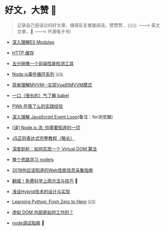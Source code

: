 # 好文，大赞 :100:

> 记录自己阅读过的好文章，值得反复推敲阅读。赞赞赞... (:us: ---> 英文文章，:book: ---> 开源电子书)

- [深入理解ES Modules](https://www.zcfy.cc/article/es-modules-a-cartoon-deep-dive-mozilla-hacks-the-web-developer-blog)

- [HTTP 缓存](https://blog.ymfe.org/HTTP-Cache/)
- [五分钟撸一个前端性能检测工具](https://juejin.im/post/5b7a50c0e51d4538af60d995)
- [Node.js事件循环系列](https://jsblog.insiderattack.net/event-loop-and-the-big-picture-nodejs-event-loop-part-1-1cb67a182810) :us:
- [简单理解MVVM--实现Vue的MVVM模式](https://zhuanlan.zhihu.com/p/38296857)
- [一口（很长的）气了解 babel](https://zhuanlan.zhihu.com/p/43249121)
- [PWA 在饿了么的实践经验](https://zhuanlan.zhihu.com/p/25800461)
- [深入理解 JavaScript Event Loop](https://zhuanlan.zhihu.com/p/34229323)(备注：for浏览器)

- [[译] Node.js 流: 你需要知道的一切](https://juejin.im/post/5940a9c3128fe1006a0ab176)
- [JS正则表达式完整教程（略长）](https://juejin.im/post/5965943ff265da6c30653879)
- [深度剖析：如何实现一个 Virtual DOM 算法](https://github.com/livoras/blog/issues/13)
- [换个思路学习 nodejs](https://github.com/wangfupeng1988/node-tutorial)
- [2018你应该知道的Web性能信息采集指南](https://mp.weixin.qq.com/s/UYcMeqZGblupVpGue-IThg)
- [翻墙！免费科学上网方法与技巧](https://loremwalker.github.io/fq-book/\#/) :book:
- [浅谈Hybrid技术的设计与实现](http://www.cnblogs.com/yexiaochai/p/4921635.html) 
- [Learning Python: From Zero to Hero](https://medium.freecodecamp.org/learning-python-from-zero-to-hero-120ea540b567) :us:
- [虚拟 DOM 内部是如何工作的？](https://www.zcfy.cc/article/the-inner-workings-of-virtual-dom-rajaraodv-medium-3248.html\?t\=selection) 
- [node调试指南](https://github.com/nswbmw/node-in-debugging) :book: